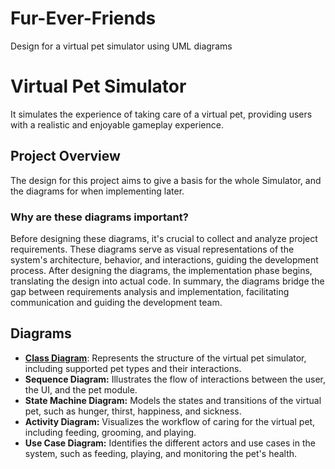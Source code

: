# Fur-Ever-Friends
Design for a virtual pet simulator using UML diagrams
# Virtual Pet Simulator
It simulates the experience of taking care of a virtual pet, providing users with a realistic and enjoyable gameplay experience.

## Project Overview
The design for this project aims to give a basis for the whole Simulator, and the diagrams for when implementing later. 

### Why are these diagrams important?
Before designing these diagrams, it's crucial to collect and analyze project requirements. These diagrams serve as visual representations of the system's architecture, behavior, and interactions, guiding the development process. After designing the diagrams, the implementation phase begins, translating the design into actual code. In summary, the diagrams bridge the gap between requirements analysis and implementation, facilitating communication and guiding the development team.

## Diagrams

- [**Class Diagram**](#https://app.genmymodel.com/api/projects/_LQYv4OlbEe6YcvViuOreEw/diagrams/_LQYv4-lbEe6YcvViuOreEw/svg):  Represents the structure of the virtual pet simulator, including supported pet types and their interactions.
- **Sequence Diagram:** Illustrates the flow of interactions between the user, the UI, and the pet module.
- **State Machine Diagram:** Models the states and transitions of the virtual pet, such as hunger, thirst, happiness, and sickness.
- **Activity Diagram:** Visualizes the workflow of caring for the virtual pet, including feeding, grooming, and playing.
- **Use Case Diagram:** Identifies the different actors and use cases in the system, such as feeding, playing, and monitoring the pet's health.



